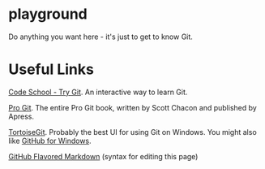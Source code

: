 playground
==========

Do anything you want here - it's just to get to know Git.

Useful Links
============
[Code School - Try Git](http://try.github.io/levels/1/challenges/1%20). An interactive way to learn Git.

[Pro Git](http://git-scm.com/book). The entire Pro Git book, written by Scott Chacon and published by Apress.

[TortoiseGit](http://code.google.com/p/tortoisegit/). Probably the best UI for using Git on Windows. You might also like [GitHub for Windows](http://windows.github.com/).

[GitHub Flavored Markdown](https://help.github.com/articles/github-flavored-markdown) (syntax for editing this page)
